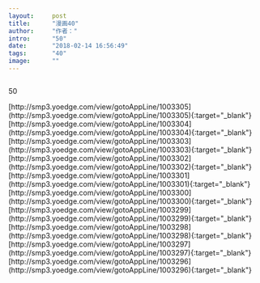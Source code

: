 ```yaml
---
layout:     post
title:      "漫画40"
author:     "作者："
intro:      "50"
date:       "2018-02-14 16:56:49"
tags:       "40"
image:      ""
---
```

<div style="text-align: center">
<p><img src=""/></p>
</div>
<p class="post-meta">
<span>50</span>
</p>
[http://smp3.yoedge.com/view/gotoAppLine/1003305](http://smp3.yoedge.com/view/gotoAppLine/1003305){:target="_blank"}
[http://smp3.yoedge.com/view/gotoAppLine/1003304](http://smp3.yoedge.com/view/gotoAppLine/1003304){:target="_blank"}
[http://smp3.yoedge.com/view/gotoAppLine/1003303](http://smp3.yoedge.com/view/gotoAppLine/1003303){:target="_blank"}
[http://smp3.yoedge.com/view/gotoAppLine/1003302](http://smp3.yoedge.com/view/gotoAppLine/1003302){:target="_blank"}
[http://smp3.yoedge.com/view/gotoAppLine/1003301](http://smp3.yoedge.com/view/gotoAppLine/1003301){:target="_blank"}
[http://smp3.yoedge.com/view/gotoAppLine/1003300](http://smp3.yoedge.com/view/gotoAppLine/1003300){:target="_blank"}
[http://smp3.yoedge.com/view/gotoAppLine/1003299](http://smp3.yoedge.com/view/gotoAppLine/1003299){:target="_blank"}
[http://smp3.yoedge.com/view/gotoAppLine/1003298](http://smp3.yoedge.com/view/gotoAppLine/1003298){:target="_blank"}
[http://smp3.yoedge.com/view/gotoAppLine/1003297](http://smp3.yoedge.com/view/gotoAppLine/1003297){:target="_blank"}
[http://smp3.yoedge.com/view/gotoAppLine/1003296](http://smp3.yoedge.com/view/gotoAppLine/1003296){:target="_blank"}


